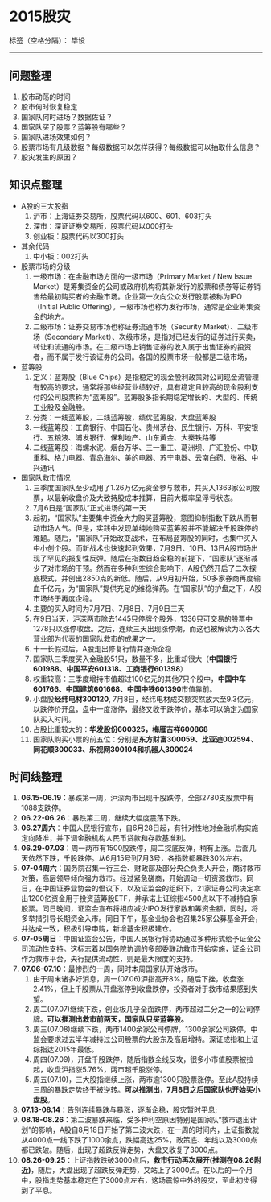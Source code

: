 ﻿# 2015股灾

标签（空格分隔）： 毕设

---

## 问题整理
1. 股市动荡的时间
2. 股市何时恢复稳定
3. 国家队何时进场？数据佐证？
4. 国家队买了股票？蓝筹股有哪些？
5. 国家队进场效果如何？
6. 股票市场有几级数据？每级数据可以怎样获得？每级数据可以抽取什么信息？
7. 股灾发生的原因？

## 知识点整理
* A股的三大股指
    1. 沪市：上海证券交易所，股票代码以600、601、603打头
    2. 深市：深证证券交易所，股票代码以000打头
    3. 创业板：股票代码以300打头
* 其余代码
    1. 中小板：002打头
* 股票市场的分级
    1. 一级市场：在金融市场方面的一级市场（Primary Market / New Issue Market）是筹集资金的公司或政府机构将其新发行的股票和债券等证券销售给最初购买者的金融市场。企业第一次向公众发行股票被称为IPO（Initial Public Offering）。一级市场也称为发行市场，通常是企业筹集资金的地方。
    2. 二级市场：证券交易市场也称证券流通市场（Security Market）、二级市场（Secondary Market）、次级市场，是指对已经发行的证券进行买卖，转让和流通的市场。在二级市场上销售证券的收入属于出售证券的投资者，而不属于发行该证券的公司。各国的股票市场一般都是二级市场，
* 蓝筹股
    1. 定义：蓝筹股（Blue Chips）是指稳定的现金股利政策对公司现金流管理有较高的要求，通常将那些经营业绩较好，具有稳定且较高的现金股利支付的公司股票称为“蓝筹股”。蓝筹股多指长期稳定增长的、大型的、传统工业股及金融股。
    2. 分类：一线蓝筹股，二线蓝筹股，绩优蓝筹股，大盘蓝筹股
    3. 一线蓝筹股：工商银行、中国石化、贵州茅台、民生银行、万科、平安银行、五粮液、浦发银行、保利地产、山东黄金、大秦铁路等
    4. 二线蓝筹股：海螺水泥、烟台万华、三一重工、葛洲坝、广汇股份、中联重科、格力电器、青岛海尔、美的电器、苏宁电器、云南白药、张裕、中兴通讯
* 国家队救市情况
    1. 三季度国家队至少动用了1.26万亿元资金参与救市，共买入1363家公司股票，以最新收盘价及大致持股成本推算，目前大概率呈浮亏状态。
    2. 7月6日是“国家队”正式进场的第一天
    3. 起初，“国家队”主要集中资金大力购买蓝筹股，意图抑制指数下跌从而带动市场人气。但是，实践中发现单纯地购买蓝筹股并不能解决千股跌停的难题。随后，“国家队”开始改变战术，在布局蓝筹股的同时，也集中买入中小创个股。而新战术也快速起到效果，7月9日、10日、13日A股市场出现了罕见的报复性反弹。随后在指数日趋企稳的前提下，“国家队”逐渐减少了对市场的干预。然而在多种利空综合影响下，A股仍然开启了二次探底模式，并创出2850点的新低。随后，从9月初开始，50多家券商再度输血千亿元，为“国家队”提供充足的维稳弹药。在“国家队”的护盘之下，A股市场终于再度企稳。 
    2. 主要的买入时间为7月7日、7月8日、7月9日三天
    3. 在9日当天，沪深两市除去1445只停牌个股外，1336只可交易的股票中1278只以涨停收盘。之后，连续三天出现涨停潮，而这也被解读为以各大营业部为代表的国家队救市的成果之一。
    4. 十一长假过后，A股走出修复行情并逐渐企稳
    5. 国家队三季度买入金融股51只，数量不多，比重却很大（**中国银行601988、中国平安601318、工商银行601398**）
    6. 权重较高：三季度增持市值超过100亿元的其他7只个股中，**中国中车601766、中国建筑601668、中国中铁601390**市值靠前。
    7. 小盘股**经纬电材300120**, 7月8日，经纬电材成交额突然放大至9.3亿元，以跌停价开盘，盘中一度涨停，最终又收于跌停价，基本可以确定为国家队买入时间。
    8. 占股比重较大的：**华发股份600325，梅雁吉祥600868**
    9. 国家队购买小票的前五位：分别是**东方财富300059、比亚迪002594、同花顺300033、乐视网300104和机器人300024**


## 时间线整理
1. **06.15-06.19**：暴跌第一周，沪深两市出现千股跌停，全部2780支股票中有1088支跌停。
2. **06.22-06.26**：暴跌第二周，继续大幅度震荡下跌。
3. **06.27周六**：中国人民银行宣布，自6月28日起，有针对性地对金融机构实施定向降准，并下调金融机构人民币贷款和存款基准利。
4. **06.29-07.03**：周一两市有1500股跌停，周二探底反弹，稍有上涨。后面几天依然下跌，千股跌停。从6月15号到7月3号，各指数都暴跌30%左右。
5. **07-04周六**：国务院召集一行三会、财政部及部分央企负责人开会，商讨救市对策，高层领导倾向强力救市。经过紧急磋商，开始调动一切资源救市。同日，在中国证券业协会的倡议下，以及证监会的组织下，21家证券公司决定拿出1200亿资金用于投资蓝筹股ETF，并承诺上证综指4500点以下不减持自家股票。同日晚间，证监会宣布将相应减少IPO发行家数和筹资金额，同时，将多举措引导长期资金入市。同日下午，基金业协会也召集25家公募基金开会，并达成一致，积极引导申购，新增基金积极建仓。
6. **07-05周日**：中国证监会公告，中国人民银行将协助通过多种形式给予证金公司流动性支持。这标志着以国务院协调的多部委联动救市开始实施，证金公司作为救市平台，央行提供流动性，则是最大限度的支持。
7. **07.06-07.10**：最惨烈的一周，同时本周国家队开始救市。
    1. 由于周末诸多好消息，周一(07.06)沪指高开8%，随后下挫，收盘涨2.41%，但上千股票从开盘涨停到收盘跌停，投资者对于救市结果感到失望。
    2. 周二(07.07)继续下跌，创业板几乎全面跌停，两市超过二分之一的公司停牌。**可以推测出救市前两天，国家队只买蓝筹股。**
    3. 周三(07.08)继续下跌，两市1400余家公司停牌，1300余家公司跌停，中监会要求过去半年减持过公司股票的大股东及高层增持。深证成指和上证综指达2015年最低。
    4. 周四(07.09)，开盘千股跌停，随后指数全线反攻，很多小市值股票被拉起，收盘沪指涨5.76%，两市超千股涨停。
    5. 周五(07.10)，三大股指继续上涨，两市逾1300只股票涨停。至此A股持续三周的暴跌走势终于被逆转。**可以推测出，7月8日之后国家队也开始买小盘股**。
8. **07.13-08.14**：告别连续暴跌与暴涨，逐渐企稳，股灾暂时平息;
9. **08.18-08.26**：第二波暴跌来临，受多种利空原因特别是国家队“救市退出计划”的影响，A股自8月18日开始了第二波大跌，在一周的时间内，上证指数就从4000点一线下跌了1000余点，跌幅高达25%，政策底、年线以及3000点都已跌破。随后，出现了超跌反弹走势，大盘又收复了3000点。
10. **08.26-09.25**：上证指数跌破3000点后，**救市行动再次展开(推测在08.26附近)**，随后，大盘出现了超跌反弹走势，又站上了3000点。在以后的一个月中，股指走势基本稳定在了3000点左右，这场震惊中外的股灾，至此初步得到了平息。
    



